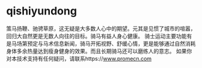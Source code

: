 # qishiyundong
策马扬鞭、驰骋草原，这无疑是大多数人心中的期望。元其是见惯了城市的喧嚣，回归大自然更是无数人向往的目标。骑马有益人身心健康。
骑士运动主要功能有是马场第预定与马术信息新闻，骑马开拓视野、舒缓心情，更是能够通过自然消耗身体多余热量达到瘦身健身的效果。而且长期骑马还可以磨练人的意志。
如果你对本技术支持有任何疑问，请联系https://www.promecn.com
